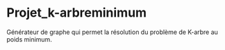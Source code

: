 # Projet_k-arbreminimum
Générateur de graphe qui permet la résolution du problème de K-arbre au poids minimum.
